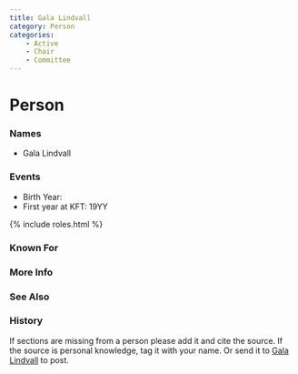 ```yaml
---
title: Gala Lindvall
category: Person
categories:
    - Active
    - Chair
    - Committee
---
```

<!--img src="/Kitsap-Forest-Theater/img/20YY-Gala-Lindvall.jpeg" style="width: 40%;" align="right"-->

# Person

### Names
- Gala Lindvall

### Events
- Birth Year:
- First year at KFT: 19YY

{% include roles.html %}
### Known For
### More Info
### See Also
### History

If sections are missing from a person please add it and cite the source. If the source is personal knowledge, tag it with your name. Or send it to [Gala Lindvall](Gala-Lindvall) to post.